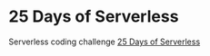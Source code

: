 # 25 Days of Serverless

Serverless coding challenge [25 Days of Serverless](https://25daysofserverless.com/)